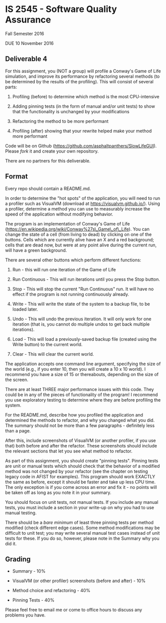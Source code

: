 IS 2545 - Software Quality Assurance
====================================

Fall Semester 2016

DUE 10 November 2016

Deliverable 4
-------------

For this assignment, you (NOT a group) will profile a Conway's Game of Life
simulation, and improve its performance by refactoring several methods (to be
determined by the results of the profiling). This will consist of several parts:

1.  Profiling (before) to determine which method is the most CPU-intensive

2.  Adding pinning tests (in the form of manual and/or unit tests) to show that
    the functionality is unchanged by your modifications

3.  Refactoring the method to be more performant

4.  Profiling (after) showing that your rewrite helped make your method more
    performant

Code will be on Github (https://github.com/asphaltpanthers/SlowLifeGUI). Please
*fork* it and create your own repository.

There are no partners for this deliverable.

Format
------

Every repo should contain a README.md.

In order to determine the "hot spots" of the application, you will need to run a
profiler such as VisualVM (download at https://visualvm.github.io/). Using a
profiler, determine a method you can use to measurably increase the speed of the
application without modifying behavior.

The program is an implementation of Conway's Game of Life
(https://en.wikipedia.org/wiki/Conway%27s\_Game\_of\_Life). You can change the
state of a cell (from living to dead) by clicking on one of the buttons. Cells
which are currently alive have an X and a red background; cells that are dead
now, but were at any point alive during the current run, will have a green
background.

There are several other buttons which perform different functions:

1.  Run - this will run one iteration of the Game of Life

2.  Run Continuous - This will run iterations until you press the Stop button.

3.  Stop - This will stop the current "Run Continuous" run. It will have no
    effect if the program is not running continuously already.

4.  Write - This will write the state of the system to a backup file, to be
    loaded later.

5.  Undo - This will undo the previous iteration. It will only work for one
    iteration (that is, you cannot do multiple undos to get back multiple
    iterations).

6.  Load - This will load a previously-saved backup file (created using the
    Write button) to the current world.

7.  Clear - This will clear the current world.

The application accepts one command line argument, specifying the size of the
world (e.g., if you enter 10, then you will create a 10 x 10 world). I recommend
you have a size of 15 or thereabouts, depending on the size of the screen.

There are at least THREE major performance issues with this code. They could be
in any of the pieces of functionality of the program! I recommend you use
exploratory testing to determine where they are before profiling the system.

For the README.md, describe how you profiled the application and determined the
methods to refactor, and why you changed what you did. The summary should not be
more than a few paragraphs - definitely less than a page.

After this, include screenshots of VisualVM (or another profiler, if you use
that) both before and after the refactor. These screenshots should include the
relevant sections that let you see what method to refactor.

As part of this assignment, you should create "pinning tests". Pinning tests are
unit or manual tests which should check that the behavior of a modified method
was not changed by your refactor (see the chapter on testing legacy code in
AFIST for examples). This program should work EXACTLY the same as before, except
it should be faster and take up less CPU time. The only exception is if you come
across an error and fix it - no points will be taken off as long as you note it
in your summary.

You should focus on unit tests, not manual tests. If you include any manual
tests, you must include a section in your write-up on why you had to use manual
testing.

There should be a *bare minimum* of least three pinning tests per method
modified (check different edge cases). Some method modifications may be
difficult to unit test; you may write several manual test cases instead of unit
tests for these. If you do so, however, please note in the Summary why you did
it.

Grading
-------

-   Summary - 10%

-   VisualVM (or other profiler) screenshots (before and after) - 10%

-   Method choice and refactoring - 40%

-   Pinning Tests - 40%

Please feel free to email me or come to office hours to discuss any problems you
have.
